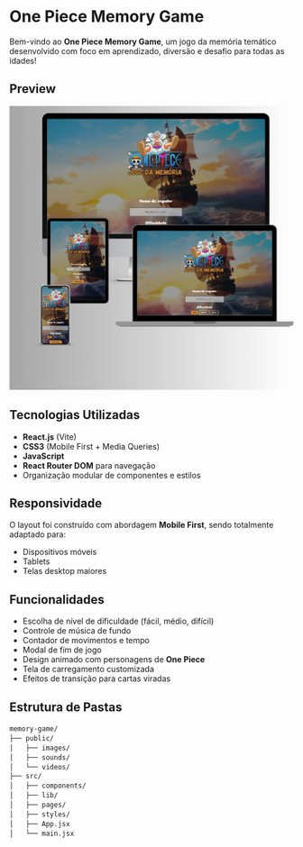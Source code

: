 # One Piece Memory Game

Bem-vindo ao **One Piece Memory Game**, um jogo da memória temático desenvolvido com foco em aprendizado, diversão e desafio para todas as idades!

## Preview

![Preview do Jogo da Memória One Piece](./images/preview.png)

## Tecnologias Utilizadas

- **React.js** (Vite)
- **CSS3** (Mobile First + Media Queries)
- **JavaScript**
- **React Router DOM** para navegação
- Organização modular de componentes e estilos

## Responsividade

O layout foi construído com abordagem **Mobile First**, sendo totalmente adaptado para:
- Dispositivos móveis
- Tablets
- Telas desktop maiores

## Funcionalidades

- Escolha de nível de dificuldade (fácil, médio, difícil)
- Controle de música de fundo
- Contador de movimentos e tempo
- Modal de fim de jogo
- Design animado com personagens de **One Piece**
- Tela de carregamento customizada
- Efeitos de transição para cartas viradas

## Estrutura de Pastas

```bash
memory-game/
├── public/
│   ├── images/
│   ├── sounds/
│   └── videos/
├── src/         
│   ├── components/       
│   ├── lib/       
│   ├── pages/            
│   ├── styles/           
│   ├── App.jsx
│   └── main.jsx
